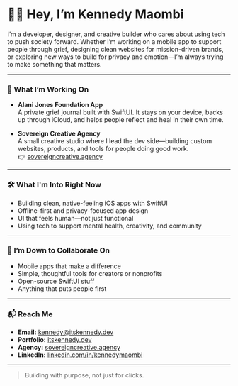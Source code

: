 # 👋🏾 Hey, I’m Kennedy Maombi

I’m a developer, designer, and creative builder who cares about using tech to push society forward. Whether I’m working on a mobile app to support people through grief, designing clean websites for mission-driven brands, or exploring new ways to build for privacy and emotion—I’m always trying to make something that matters.

---

### 🌱 What I’m Working On

- **Alani Jones Foundation App**  
  A private grief journal built with SwiftUI. It stays on your device, backs up through iCloud, and helps people reflect and heal in their own time.

- **Sovereign Creative Agency**  
  A small creative studio where I lead the dev side—building custom websites, products, and tools for people doing good work.  
  👉 [sovereigncreative.agency](https://sovereigncreative.agency)

---

### 🛠️ What I'm Into Right Now

- Building clean, native-feeling iOS apps with SwiftUI  
- Offline-first and privacy-focused app design  
- UI that feels human—not just functional  
- Using tech to support mental health, creativity, and community

---

### 🤝 I’m Down to Collaborate On

- Mobile apps that make a difference  
- Simple, thoughtful tools for creators or nonprofits  
- Open-source SwiftUI stuff  
- Anything that puts people first

---

### 📬 Reach Me

- **Email:** kennedy@itskennedy.dev  
- **Portfolio:** [itskennedy.dev](https://itskennedy.dev)  
- **Agency:** [sovereigncreative.agency](https://sovereigncreative.agency)  
- **LinkedIn:** [linkedin.com/in/kennedymaombi](https://linkedin.com/in/kennedymaombi)

---

> Building with purpose, not just for clicks.
